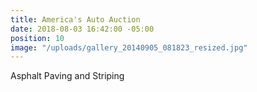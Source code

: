 ```yaml
---
title: America's Auto Auction
date: 2018-08-03 16:42:00 -05:00
position: 10
image: "/uploads/gallery_20140905_081823_resized.jpg"
---
```


Asphalt Paving and Striping